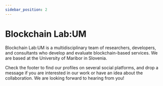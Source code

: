 ```yaml
---
sidebar_position: 2
---
```


# Blockchain Lab:UM

Blockchain Lab:UM is a multidisciplinary team of researchers, developers, and consultants who develop and evaluate blockchain-based services. We are based at the University of Maribor in Slovenia.

Check the footer to find our profiles on several social platforms, and drop a message if you are interested in our work or have an idea about the collaboration. We are looking forward to hearing from you!
